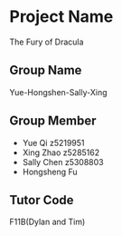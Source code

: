 # Project Name
The Fury of Dracula

## Group Name
Yue-Hongshen-Sally-Xing 

## Group Member
- Yue Qi z5219951
- Xing Zhao z5285162
- Sally Chen z5308803
- Hongsheng Fu 

## Tutor Code
F11B(Dylan and Tim)